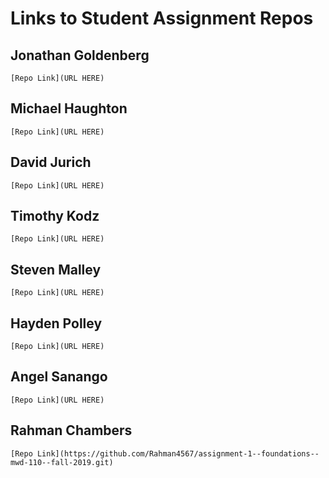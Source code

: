 # Links to Student Assignment Repos

## Jonathan Goldenberg
`[Repo Link](URL HERE)`

## Michael Haughton
`[Repo Link](URL HERE)`

## David Jurich
`[Repo Link](URL HERE)`

## Timothy Kodz
`[Repo Link](URL HERE)`

## Steven Malley
`[Repo Link](URL HERE)`

## Hayden Polley
`[Repo Link](URL HERE)`

## Angel Sanango
`[Repo Link](URL HERE)`

## Rahman Chambers
`[Repo Link](https://github.com/Rahman4567/assignment-1--foundations--mwd-110--fall-2019.git)`
